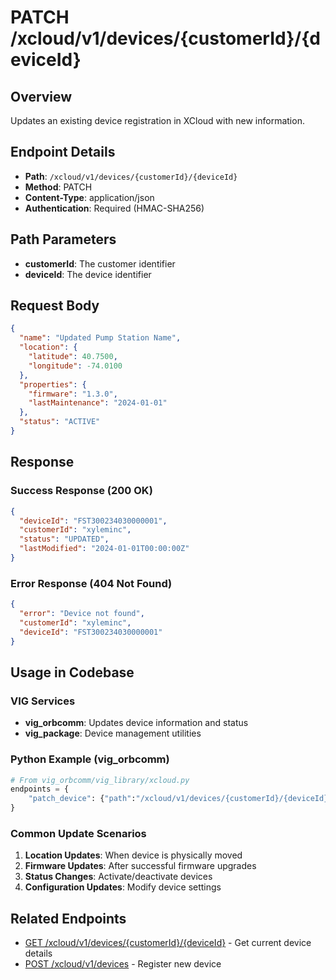 # PATCH /xcloud/v1/devices/{customerId}/{deviceId}

## Overview
Updates an existing device registration in XCloud with new information.

## Endpoint Details
- **Path**: `/xcloud/v1/devices/{customerId}/{deviceId}`
- **Method**: PATCH
- **Content-Type**: application/json
- **Authentication**: Required (HMAC-SHA256)

## Path Parameters
- **customerId**: The customer identifier
- **deviceId**: The device identifier

## Request Body
```json
{
  "name": "Updated Pump Station Name",
  "location": {
    "latitude": 40.7500,
    "longitude": -74.0100
  },
  "properties": {
    "firmware": "1.3.0",
    "lastMaintenance": "2024-01-01"
  },
  "status": "ACTIVE"
}
```

## Response
### Success Response (200 OK)
```json
{
  "deviceId": "FST300234030000001",
  "customerId": "xyleminc",
  "status": "UPDATED",
  "lastModified": "2024-01-01T00:00:00Z"
}
```

### Error Response (404 Not Found)
```json
{
  "error": "Device not found",
  "customerId": "xyleminc",
  "deviceId": "FST300234030000001"
}
```

## Usage in Codebase

### VIG Services
- **vig_orbcomm**: Updates device information and status
- **vig_package**: Device management utilities

### Python Example (vig_orbcomm)
```python
# From vig_orbcomm/vig_library/xcloud.py
endpoints = {
    "patch_device": {"path":"/xcloud/v1/devices/{customerId}/{deviceId}", "verb":"PATCH", "md5":False}
}
```

### Common Update Scenarios
1. **Location Updates**: When device is physically moved
2. **Firmware Updates**: After successful firmware upgrades
3. **Status Changes**: Activate/deactivate devices
4. **Configuration Updates**: Modify device settings

## Related Endpoints
- [GET /xcloud/v1/devices/{customerId}/{deviceId}](v1-devices-customerId-deviceId-get.md) - Get current device details
- [POST /xcloud/v1/devices](v1-devices-post.md) - Register new device